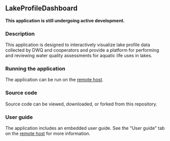 ## LakeProfileDashboard
**This application is still undergoing active development.**

### Description
This application is designed to interactively visualize lake profile data collected by DWQ and cooperators and provide a platform for performing and reviewing water quality assessments for aquatic life uses in lakes.

### Running the application
The application can be run on the [remote host](https://udwq.shinyapps.io/lakeprofiledashboard/).

### Source code
Source code can be viewed, downloaded, or forked from this repository.  

### User guide
The application includes an embedded user guide. See the "User guide" tab on the [remote host](https://udwq.shinyapps.io/lakeprofiledashboard/) for more information.
